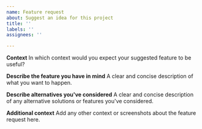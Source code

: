 ```yaml
---
name: Feature request
about: Suggest an idea for this project
title: ''
labels: ''
assignees: ''

---
```


**Context**
In which context would you expect your suggested feature to be useful? 

**Describe the feature you have in mind**
A clear and concise description of what you want to happen.

**Describe alternatives you've considered**
A clear and concise description of any alternative solutions or features you've considered.

**Additional context**
Add any other context or screenshots about the feature request here.

